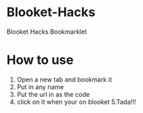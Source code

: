 # Blooket-Hacks
Blooket Hacks Bookmarklet
# How to use
1. Open a new tab and bookmark it
2. Put in any name
3. Put the url in as the code
4. click on it when your on blooket
5.Tada!!!
